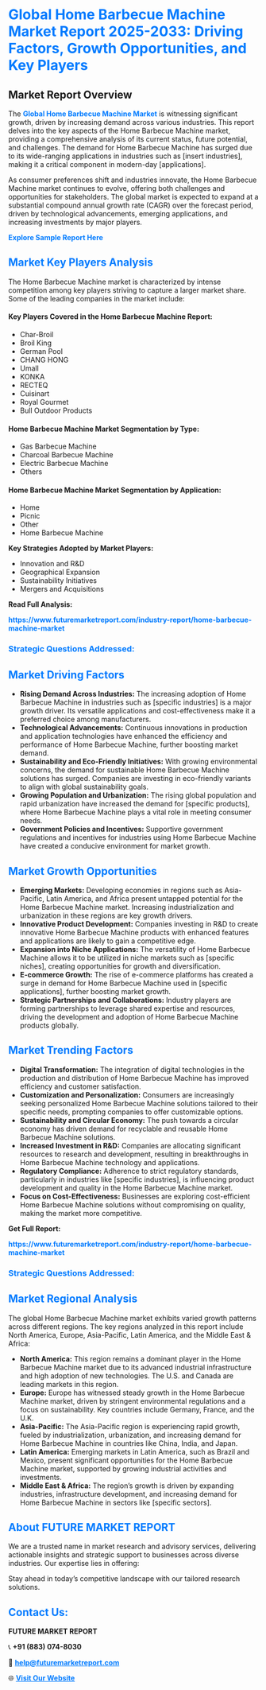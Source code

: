 <h1 style="color: #007BFF;">Global Home Barbecue Machine Market Report 2025-2033: Driving Factors, Growth Opportunities, and Key Players</h1>

<section id="overview">
<h2>Market Report Overview</h2>
<p>The <a href="https://www.futuremarketreport.com/industry-report/home-barbecue-machine-market" style="color: #007BFF; text-decoration: none;"><strong>Global Home Barbecue Machine Market</strong></a> is witnessing significant growth, driven by increasing demand across various industries. This report delves into the key aspects of the Home Barbecue Machine market, providing a comprehensive analysis of its current status, future potential, and challenges. The demand for Home Barbecue Machine has surged due to its wide-ranging applications in industries such as [insert industries], making it a critical component in modern-day [applications].</p>
<p>As consumer preferences shift and industries innovate, the Home Barbecue Machine market continues to evolve, offering both challenges and opportunities for stakeholders. The global market is expected to expand at a substantial compound annual growth rate (CAGR) over the forecast period, driven by technological advancements, emerging applications, and increasing investments by major players.</p>
</section>

<section id="overview">
<p><a href="https://www.futuremarketreport.com/request-sample/reportId=112978" style="color: #007BFF; text-decoration: none;"><strong>Explore Sample Report Here</strong></a></p>
</section>

<section id="key-players">
<h2 style="color: #007BFF;">Market Key Players Analysis</h2>
<p>The Home Barbecue Machine market is characterized by intense competition among key players striving to capture a larger market share. Some of the leading companies in the market include:</p>
<h4>Key Players Covered in the Home Barbecue Machine Report:</h4>
<ul><li>Char-Broil</li><li>Broil King</li><li>German Pool</li><li>CHANG HONG</li><li>Umall</li><li>KONKA</li><li>RECTEQ</li><li>Cuisinart</li><li>Royal Gourmet</li><li>Bull Outdoor Products</li></ul>
<h4>Home Barbecue Machine Market Segmentation by Type:</h4>
<ul><li>Gas Barbecue Machine</li><li>Charcoal Barbecue Machine</li><li>Electric Barbecue Machine</li><li>Others</li></ul>

<h4>Home Barbecue Machine Market Segmentation by Application:</h4>
<ul><li>Home</li><li>Picnic</li><li>Other</li><li>Home Barbecue Machine</li></ul>
<p><strong>Key Strategies Adopted by Market Players:</strong></p>
<ul>
<li>Innovation and R&D</li>
<li>Geographical Expansion</li>
<li>Sustainability Initiatives</li>
<li>Mergers and Acquisitions</li>
</ul>
</section>

<section>
<p><strong>Read Full Analysis: </strong></p><a href="https://www.futuremarketreport.com/industry-report/home-barbecue-machine-market" style="color: #007BFF; text-decoration: none;"><strong>https://www.futuremarketreport.com/industry-report/home-barbecue-machine-market</strong></a>
<h3 style="color: #007BFF;">Strategic Questions Addressed:</h3>
</section>

<section id="driving-factors">
<h2 style="color: #007BFF;">Market Driving Factors</h2>
<ul>
<li><strong>Rising Demand Across Industries:</strong> The increasing adoption of Home Barbecue Machine in industries such as [specific industries] is a major growth driver. Its versatile applications and cost-effectiveness make it a preferred choice among manufacturers.</li>
<li><strong>Technological Advancements:</strong> Continuous innovations in production and application technologies have enhanced the efficiency and performance of Home Barbecue Machine, further boosting market demand.</li>
<li><strong>Sustainability and Eco-Friendly Initiatives:</strong> With growing environmental concerns, the demand for sustainable Home Barbecue Machine solutions has surged. Companies are investing in eco-friendly variants to align with global sustainability goals.</li>
<li><strong>Growing Population and Urbanization:</strong> The rising global population and rapid urbanization have increased the demand for [specific products], where Home Barbecue Machine plays a vital role in meeting consumer needs.</li>
<li><strong>Government Policies and Incentives:</strong> Supportive government regulations and incentives for industries using Home Barbecue Machine have created a conducive environment for market growth.</li>
</ul>
</section>

<section id="growth-opportunities">
<h2 style="color: #007BFF;">Market Growth Opportunities</h2>
<ul>
<li><strong>Emerging Markets:</strong> Developing economies in regions such as Asia-Pacific, Latin America, and Africa present untapped potential for the Home Barbecue Machine market. Increasing industrialization and urbanization in these regions are key growth drivers.</li>
<li><strong>Innovative Product Development:</strong> Companies investing in R&D to create innovative Home Barbecue Machine products with enhanced features and applications are likely to gain a competitive edge.</li>
<li><strong>Expansion into Niche Applications:</strong> The versatility of Home Barbecue Machine allows it to be utilized in niche markets such as [specific niches], creating opportunities for growth and diversification.</li>
<li><strong>E-commerce Growth:</strong> The rise of e-commerce platforms has created a surge in demand for Home Barbecue Machine used in [specific applications], further boosting market growth.</li>
<li><strong>Strategic Partnerships and Collaborations:</strong> Industry players are forming partnerships to leverage shared expertise and resources, driving the development and adoption of Home Barbecue Machine products globally.</li>
</ul>
</section>

<section id="trending-factors">
<h2 style="color: #007BFF;">Market Trending Factors</h2>
<ul>
<li><strong>Digital Transformation:</strong> The integration of digital technologies in the production and distribution of Home Barbecue Machine has improved efficiency and customer satisfaction.</li>
<li><strong>Customization and Personalization:</strong> Consumers are increasingly seeking personalized Home Barbecue Machine solutions tailored to their specific needs, prompting companies to offer customizable options.</li>
<li><strong>Sustainability and Circular Economy:</strong> The push towards a circular economy has driven demand for recyclable and reusable Home Barbecue Machine solutions.</li>
<li><strong>Increased Investment in R&D:</strong> Companies are allocating significant resources to research and development, resulting in breakthroughs in Home Barbecue Machine technology and applications.</li>
<li><strong>Regulatory Compliance:</strong> Adherence to strict regulatory standards, particularly in industries like [specific industries], is influencing product development and quality in the Home Barbecue Machine market.</li>
<li><strong>Focus on Cost-Effectiveness:</strong> Businesses are exploring cost-efficient Home Barbecue Machine solutions without compromising on quality, making the market more competitive.</li>
</ul>
</section>

<section>
<p><strong>Get Full Report: </strong></p><a href="https://www.futuremarketreport.com/industry-report/home-barbecue-machine-market" style="color: #007BFF; text-decoration: none;"><strong>https://www.futuremarketreport.com/industry-report/home-barbecue-machine-market</strong></a>
<h3 style="color: #007BFF;">Strategic Questions Addressed:</h3>
</section>


<section id="regional-analysis">
<h2 style="color: #007BFF;">Market Regional Analysis</h2>
<p>The global Home Barbecue Machine market exhibits varied growth patterns across different regions. The key regions analyzed in this report include North America, Europe, Asia-Pacific, Latin America, and the Middle East & Africa:</p>
<ul>
<li><strong>North America:</strong> This region remains a dominant player in the Home Barbecue Machine market due to its advanced industrial infrastructure and high adoption of new technologies. The U.S. and Canada are leading markets in this region.</li>
<li><strong>Europe:</strong> Europe has witnessed steady growth in the Home Barbecue Machine market, driven by stringent environmental regulations and a focus on sustainability. Key countries include Germany, France, and the U.K.</li>
<li><strong>Asia-Pacific:</strong> The Asia-Pacific region is experiencing rapid growth, fueled by industrialization, urbanization, and increasing demand for Home Barbecue Machine in countries like China, India, and Japan.</li>
<li><strong>Latin America:</strong> Emerging markets in Latin America, such as Brazil and Mexico, present significant opportunities for the Home Barbecue Machine market, supported by growing industrial activities and investments.</li>
<li><strong>Middle East & Africa:</strong> The region’s growth is driven by expanding industries, infrastructure development, and increasing demand for Home Barbecue Machine in sectors like [specific sectors].</li>
</ul>
</section>

<footer>
<h2 style="color: #007BFF;">About FUTURE MARKET REPORT</h2>
<p>We are a trusted name in market research and advisory services, delivering actionable insights and strategic support to businesses across diverse industries. Our expertise lies in offering:</p>

<p>Stay ahead in today’s competitive landscape with our tailored research solutions.</p>

<h2 style="color: #007BFF;">Contact Us:</h2>
<p><strong>FUTURE MARKET REPORT</strong></p>
<p>📞 <strong>+91 (883) 074-8030</strong></p>
<p>📧 <strong><a href="mailto:help@futuremarketreport.com" style="color: #007BFF;">help@futuremarketreport.com</a></strong></p>
<p>🌐 <strong><a href="https://www.futuremarketreport.com/" style="color: #007BFF;">Visit Our Website</a></strong></p>
</footer>